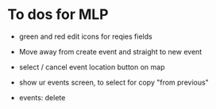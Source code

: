 # To dos for MLP

* green and red edit icons for reqies fields

* Move away from create event and straight to new event

* select / cancel event location button on map

* show ur events screen, to select for copy "from previous"

* events: delete
